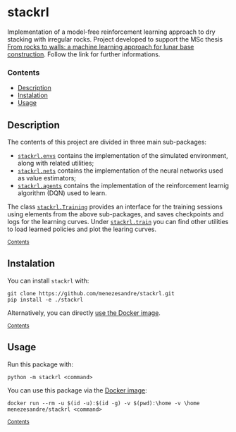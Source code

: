 # stackrl

Implementation of a model-free reinforcement learning approach to dry stacking with irregular rocks. Project developed to support the MSc thesis [From rocks to walls: a machine learning approach for lunar base construction][thesis]. Follow the link for further informations.

### Contents
* [Description](#description)
* [Instalation](#instalation)
* [Usage](#usage)

## Description

The contents of this project are divided in three main sub-packages:
* [`stackrl.envs`][envs] contains the implementation of the simulated environment, along with related utilities;
* [`stackrl.nets`][nets] contains the implementation of the neural networks used as value estimators;
* [`stackrl.agents`][agents] contains the implementation of the reinforcement learnig algorithm (DQN) used to learn.

The class [`stackrl.Training`][training] provides an interface for the training sessions using elements from the above sub-packages, and saves checkpoints and logs for the learning curves. Under [`stackrl.train`][train] you can find other utilities to load learned policies and plot the learing curves.

<sub>[Contents](#contents)</sub>

## Instalation

You can install `stackrl` with:

    git clone https://github.com/menezesandre/stackrl.git
    pip install -e ./stackrl

Alternatively, you can directly [use the Docker image](#usage_docker).

<sub>[Contents](#contents)</sub>

## Usage

Run this package with:

    python -m stackrl <command>

<a name="usage_docker"></a> You can use this package via the [Docker image][container]:

    docker run --rm -u $(id -u):$(id -g) -v $(pwd):\home -v \home  menezesandre/stackrl <command>

<sub>[Contents](#contents)</sub>

[git]: https://github.com/menezesandre/stackrl
[container]: https://hub.docker.com/r/menezesandre/stackrl
[thesis]: https://fenix.tecnico.ulisboa.pt/cursos/meaer/dissertacao/1691203502344087
[envs]: /stackrl/envs
[agents]: /stackrl/agents
[nets]: /stackrl/nets
[train]: /stackrl/train
[training]: /stackrl/train/training.py
